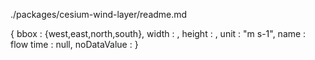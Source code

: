 ./packages/cesium-wind-layer/readme.md


{
bbox : {west,east,north,south},
width : ,
height : ,
unit : "m s-1",
name : flow
time : null,
noDataValue : 
}
